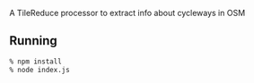 A TileReduce processor to extract info about cycleways in OSM

## Running

```bash
% npm install
% node index.js
```
